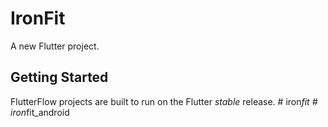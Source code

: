 # IronFit

A new Flutter project.

## Getting Started

FlutterFlow projects are built to run on the Flutter _stable_ release.
#   i r o n _ f i t  
 #   i r o n _ f i t _ a n d r o i d  
 
